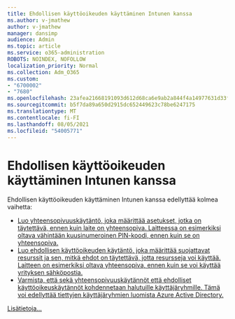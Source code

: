 ```yaml
---
title: Ehdollisen käyttöoikeuden käyttäminen Intunen kanssa
ms.author: v-jmathew
author: v-jmathew
manager: dansimp
audience: Admin
ms.topic: article
ms.service: o365-administration
ROBOTS: NOINDEX, NOFOLLOW
localization_priority: Normal
ms.collection: Adm_O365
ms.custom:
- "6700002"
- "7680"
ms.openlocfilehash: 23afea21668191093d612d68ca6e9ab2a844f4a14977631d33f4fd956fc3c4e7
ms.sourcegitcommit: b5f7da89a650d2915dc652449623c78be6247175
ms.translationtype: MT
ms.contentlocale: fi-FI
ms.lasthandoff: 08/05/2021
ms.locfileid: "54005771"
---
```

# <a name="using-conditional-access-with-intune"></a>Ehdollisen käyttöoikeuden käyttäminen Intunen kanssa

Ehdollisen käyttöoikeuden käyttäminen Intunen kanssa edellyttää kolmea vaihetta:

- [Luo yhteensopivuuskäytäntö, joka määrittää asetukset, jotka on täytettävä, ennen kuin laite on yhteensopiva. Laitteessa on esimerkiksi oltava vähintään kuusinumeroinen PIN-koodi, ennen kuin se on yhteensopiva.](https://docs.microsoft.com/mem/intune/protect/create-compliance-policy)
- [Luo ehdollisen käyttöoikeuden käytäntö, joka määrittää suojattavat resurssit ja sen, mitkä ehdot on täytettävä, jotta resursseja voi käyttää. Laitteen on esimerkiksi oltava yhteensopiva, ennen kuin se voi käyttää yrityksen sähköpostia.](https://docs.microsoft.com/mem/intune/protect/tutorial-protect-email-on-unmanaged-devices#create-conditional-access-policies)
- [Varmista, että sekä yhteensopivuuskäytännöt että ehdolliset käyttöoikeuskäytännöt kohdennetaan halutuille käyttäjäryhmille. Tämä voi edellyttää tiettyjen käyttäjäryhmien luomista Azure Active Directory.](https://docs.microsoft.com/troubleshoot/mem/intune/troubleshoot-conditional-access)

[Lisätietoja...](https://docs.microsoft.com/mem/intune/protect/device-compliance-get-started)
